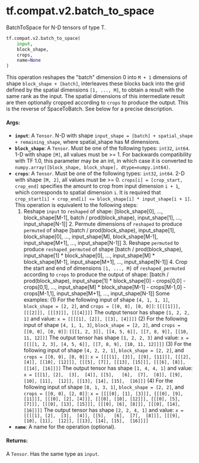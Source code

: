 <div itemscope itemtype="http://developers.google.com/ReferenceObject">
<meta itemprop="name" content="tf.compat.v2.batch_to_space" />
<meta itemprop="path" content="Stable" />
</div>

# tf.compat.v2.batch_to_space

BatchToSpace for N-D tensors of type T.

``` python
tf.compat.v2.batch_to_space(
    input,
    block_shape,
    crops,
    name=None
)
```

<!-- Placeholder for "Used in" -->

This operation reshapes the "batch" dimension 0 into `M + 1` dimensions of
shape `block_shape + [batch]`, interleaves these blocks back into the grid
defined by the spatial dimensions `[1, ..., M]`, to obtain a result with the
same rank as the input.  The spatial dimensions of this intermediate result
are then optionally cropped according to `crops` to produce the output.  This
is the reverse of SpaceToBatch.  See below for a precise description.

#### Args:


* <b>`input`</b>: A `Tensor`. N-D with shape `input_shape = [batch] + spatial_shape +
  remaining_shape`, where spatial_shape has M dimensions.
* <b>`block_shape`</b>: A `Tensor`. Must be one of the following types: `int32`,
  `int64`. 1-D with shape `[M]`, all values must be >= 1. For backwards
  compatibility with TF 1.0, this parameter may be an int, in which case it
  is converted to `numpy.array([block_shape, block_shape],
  dtype=numpy.int64)`.
* <b>`crops`</b>: A `Tensor`. Must be one of the following types: `int32`, `int64`. 2-D
  with shape `[M, 2]`, all values must be >= 0. `crops[i] = [crop_start,
  crop_end]` specifies the amount to crop from input dimension `i + 1`,
  which corresponds to spatial dimension `i`.  It is required that
  `crop_start[i] + crop_end[i] <= block_shape[i] * input_shape[i + 1]`.
  This operation is equivalent to the following steps:
  1. Reshape `input` to `reshaped` of shape: [block_shape[0], ...,
    block_shape[M-1], batch / prod(block_shape), input_shape[1], ...,
    input_shape[N-1]]  2. Permute dimensions of `reshaped` to produce
    `permuted` of shape [batch / prod(block_shape),  input_shape[1],
    block_shape[0], ..., input_shape[M], block_shape[M-1],
    input_shape[M+1], ..., input_shape[N-1]]  3. Reshape `permuted` to
    produce `reshaped_permuted` of shape [batch / prod(block_shape),
    input_shape[1] * block_shape[0], ..., input_shape[M] * block_shape[M-1],
    input_shape[M+1], ..., input_shape[N-1]]  4. Crop the start and end of
    dimensions `[1, ..., M]` of `reshaped_permuted` according to `crops` to
    produce the
     output of shape: [batch / prod(block_shape),  input_shape[1] *
       block_shape[0] - crops[0,0] - crops[0,1], ..., input_shape[M] *
       block_shape[M-1] - crops[M-1,0] - crops[M-1,1],  input_shape[M+1],
       ..., input_shape[N-1]]
  Some examples:  (1) For the following input of shape `[4, 1, 1, 1]`,
      `block_shape = [2, 2]`, and `crops = [[0, 0], [0, 0]]`:  ``` [[[[1]]],
        [[[2]]], [[[3]]], [[[4]]]] ```
  The output tensor has shape `[1, 2, 2, 1]` and value:  ``` x = [[[[1],
    [2]], [[3], [4]]]] ```  (2) For the following input of shape `[4, 1, 1,
    3]`,
      `block_shape = [2, 2]`, and `crops = [[0, 0], [0, 0]]`:  ``` [[[1, 2,
        3]], [[4, 5, 6]], [[7, 8, 9]], [[10, 11, 12]]] ```
  The output tensor has shape `[1, 2, 2, 3]` and value:  ``` x = [[[[1, 2,
    3], [4, 5, 6]], [[7, 8, 9], [10, 11, 12]]]] ```  (3) For the following
    input of shape `[4, 2, 2, 1]`,
      `block_shape = [2, 2]`, and `crops = [[0, 0], [0, 0]]`:  ``` x =
        [[[[1], [3]], [[9], [11]]], [[[2], [4]], [[10], [12]]], [[[5], [7]],
        [[13], [15]]], [[[6], [8]], [[14], [16]]]] ```
  The output tensor has shape `[1, 4, 4, 1]` and value:  ``` x = [[[1],
    [2],  [3],  [4]], [[5],   [6],  [7],  [8]], [[9],  [10], [11],  [12]],
    [[13], [14], [15],  [16]]] ```  (4) For the following input of shape
    `[8, 1, 3, 1]`,
      `block_shape = [2, 2]`, and `crops = [[0, 0], [2, 0]]`:  ``` x =
        [[[[0], [1], [3]]], [[[0], [9], [11]]], [[[0], [2], [4]]], [[[0],
        [10], [12]]], [[[0], [5], [7]]], [[[0], [13], [15]]], [[[0], [6],
        [8]]], [[[0], [14], [16]]]] ```
  The output tensor has shape `[2, 2, 4, 1]` and value:  ``` x = [[[[1],
    [2],  [3],  [4]], [[5],   [6],  [7],  [8]]], [[[9],  [10], [11],  [12]],
    [[13], [14], [15],  [16]]]] ```
* <b>`name`</b>: A name for the operation (optional).


#### Returns:

A `Tensor`. Has the same type as `input`.
